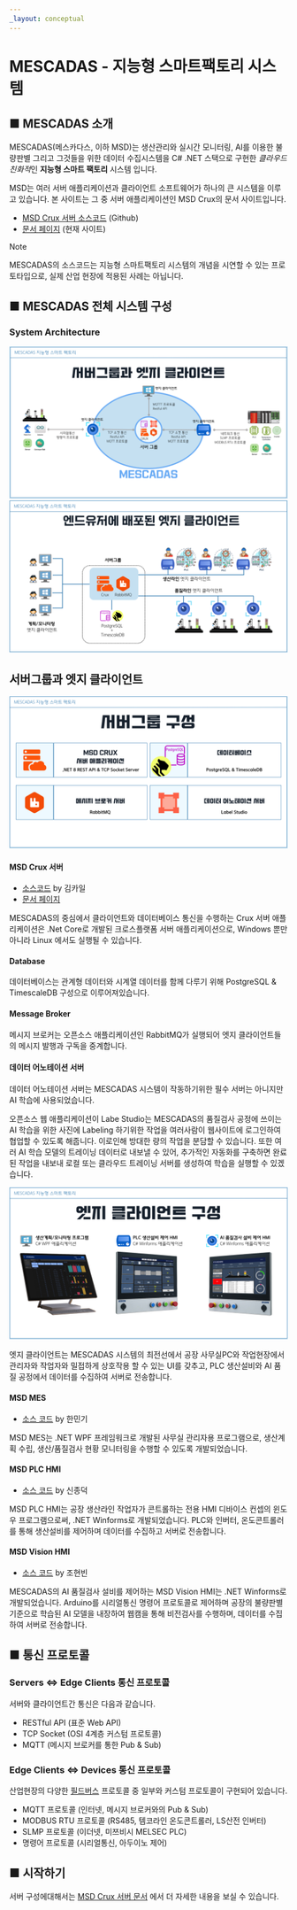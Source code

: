 ```yaml
---
_layout: conceptual
---
```


# MESCADAS - 지능형 스마트팩토리 시스템

## ■ MESCADAS 소개

MESCADAS(메스카다스, 이하 MSD)는 생산관리와 실시간 모니터링, AI를 이용한 불량판별 그리고 그것들을 위한 데이터 수집시스템을 C# .NET 스택으로 구현한 *클라우드 친화적*인 **지능형 스마트 팩토리** 시스템 입니다.

MSD는 여러 서버 애플리케이션과 클라이언트 소프트웨어가 하나의 큰 시스템을 이루고 있습니다. 본 사이트는 그 중 서버 애플리케이션인 MSD Crux의 문서 사이트입니다.

* [MSD Crux 서버 소스코드](https://github.com/KyleOpenGit/Msd-Crux-repo) (Github)
* [문서 페이지](docs/introduction.md)  (현재 사이트)

> [!NOTE]
> MESCADAS의 소스코드는 지능형 스마트팩토리 시스템의 개념을 시연할 수 있는 프로토타입으로, 실제 산업 현장에 적용된 사례는 아닙니다.

## ■ MESCADAS 전체 시스템 구성

### System Architecture

![시스템 아키텍처](res/img/system-architecture.jpg)
![배포 후 시스템 아키텍처](res/img/system-architecture-deployed.jpg)

## 서버그룹과 엣지 클라이언트

![서버그룹](res/img/server-group.jpg)

#### MSD Crux 서버

- [소스코드](https://github.com/KyleOpenGit/Msd-Crux-repo) by 김카일
- [문서 페이지](docs/introduction.md)

MESCADAS의 중심에서 클라이언트와 데이터베이스 통신을 수행하는 Crux 서버 애플리케이션은 .Net Core로 개발된 크로스플랫폼 서버 애플리케이션으로, Windows 뿐만 아니라 Linux 에서도 실행될 수
있습니다.

#### Database

데이터베이스는 관계형 데이터와 시계열 데이터를 함께 다루기 위해 PostgreSQL & TimescaleDB 구성으로 이루어져있습니다.

#### Message Broker

메시지 브로커는 오픈소스 애플리케이션인 RabbitMQ가 실행되어 엣지 클라이언트들의 메시지 발행과 구독을 중계합니다.

#### 데이터 어노테이션 서버

데이터 어노테이션 서버는 MESCADAS 시스템이 작동하기위한 필수 서버는 아니지만 AI 학습에 사용되었습니다.

오픈소스 웹 애플리케이션이 Labe Studio는 MESCADAS의 품질검사 공정에 쓰이는 AI 학습을 위한 사진에 Labeling 하기위한 작업을 여러사람이 웹사이트에 로그인하여 협업할 수 있도록 해줍니다.
이로인해 방대한 량의 작업을 분담할 수 있습니다.
또한 여러 AI 학습 모델의 트레이닝 데이터로 내보낼 수 있어, 추가적인 자동화를 구축하면 완료된 작업을 내보내 로컬 또는 클라우드 트레이닝 서버를 생성하여 학습을 실행할 수 있겠습니다.

![엣지 클라이언트 구성](res/img/edge-clients.jpg)

엣지 클라이언트는 MESCADAS 시스템의 최전선에서 공장 사무실PC와 작업현장에서 관리자와 작업자와 밀접하게 상호작용 할 수 있는 UI를 갖추고, PLC 생산설비와 AI 품질 공정에서 데이터를 수집하여 서버로
전송합니다.

#### MSD MES

- [소스 코드](https://github.com/hmk904/HyunDaiINJ) by 한민기

MSD MES는 .NET WPF 프레임워크로 개발된 사무실 관리자용 프로그램으로, 생산계획 수립, 생산/품질검사 현황 모니터링을 수행할 수 있도록 개발되었습니다.

#### MSD PLC HMI

- [소스 코드](https://github.com/Appsperance/MES_Project) by 신종덕

MSD PLC HMI는 공장 생산라인 작업자가 콘트롤하는 전용 HMI 디바이스 컨셉의 윈도우 프로그램으로써, .NET Winforms로 개발되었습니다. PLC와 인버터, 온도콘트롤러를 통해 생산설비를 제어하며
데이터를 수집하고 서버로 전송합니다.

#### MSD Vision HMI

- [소스 코드](https://github.com/JoHB94/VP_QM_winform) by 조현빈

MESCADAS의 AI 품질검사 설비를 제어하는 MSD Vision HMI는 .NET Winforms로 개발되었습니다. Arduino를 시리얼통신 명령어 프로토콜로 제어하며 공장의 불량판별 기준으로 학습된 AI
모델을 내장하여 웹캠을 통해 비전검사를 수행하며, 데이터를 수집하여 서버로 전송합니다.

## ■ 통신 프로토콜

### Servers ⇔ Edge Clients 통신 프로토콜

서버와 클라이언트간 통신은 다음과 같습니다.

- RESTful API (표준 Web API)
- TCP Socket (OSI 4계층 커스텀 프로토콜)
- MQTT (메시지 브로커를 통한 Pub & Sub)

### Edge Clients ⇔ Devices 통신 프로토콜

산업현장의 다양한 [필드버스](https://en.wikipedia.org/wiki/Fieldbus) 프로토콜 중 일부와 커스텀 프로토콜이 구현되어 있습니다.

- MQTT 프로토콜 (인터넷, 메시지 브로커와의 Pub & Sub)
- MODBUS RTU 프로토콜 (RS485, 템코라인 온도콘트롤러, LS산전 인버터)
- SLMP 프로토콜 (이더넷, 미쯔비시 MELSEC PLC)
- 명령어 프로토콜 (시리얼통신, 아두이노 제어)

## ■ 시작하기

서버 구성에대해서는 [MSD Crux 서버 문서](docs/introduction.md) 에서 더 자세한 내용을 보실 수 있습니다.
